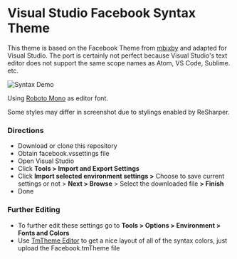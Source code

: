 # Visual Studio Facebook Syntax Theme
This theme is based on the Facebook Theme from [mbixby](https://github.com/mbixby/facebook-color-scheme) and adapted for Visual Studio.
The port is certainly not perfect because Visual Studio's text editor does not support the same scope names as Atom, VS Code, Sublime. etc.

![Syntax Demo](http://i.imgur.com/bo88PYQ.png "Syntax Demo")

Using [Roboto Mono](https://fonts.google.com/specimen/Roboto+Mono) as editor font.

Some styles may differ in screenshot due to stylings enabled by ReSharper.

### Directions
* Download or clone this repository
* Obtain facebook.vssettings file
* Open Visual Studio
* Click **Tools > Import and Export Settings**
* Click **Import selected environment settings >** Choose to save current settings or not > **Next > Browse** > Select the downloaded file **> Finish**
* Done

### Further Editing
* To further edit these settings go to **Tools > Options > Environment > Fonts and Colors**
* Use [TmTheme Editor](http://tmtheme-editor.herokuapp.com) to get a nice layout of all of the syntax colors, just upload the Facebook.tmTheme file
